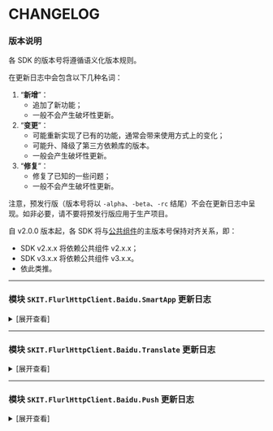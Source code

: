 ﻿# CHANGELOG

### 版本说明

各 SDK 的版本号将遵循语义化版本规则。

在更新日志中会包含以下几种名词：

1.  “**新增**”：
    -   追加了新功能；
    -   一般不会产生破坏性更新。
2.  “**变更**”：
    -   可能重新实现了已有的功能，通常会带来使用方式上的变化；
    -   可能升、降级了第三方依赖库的版本。
    -   一般会产生破坏性更新。
3.  “**修复**”：
    -   修复了已知的一些问题；
    -   一般不会产生破坏性更新。

注意，预发行版（版本号将以 `-alpha`、`-beta`、`-rc` 结尾）不会在更新日志中呈现。如非必要，请不要将预发行版应用于生产项目。

自 v2.0.0 版本起，各 SDK 将与[公共组件](https://www.nuget.org/packages/SKIT.FlurlHttpClient.Common)的主版本号保持对齐关系，即：

-   SDK v2.x.x 将依赖公共组件 v2.x.x；
-   SDK v3.x.x 将依赖公共组件 v3.x.x。
-   依此类推。

---

### 模块 `SKIT.FlurlHttpClient.Baidu.SmartApp` 更新日志

<details>

<summary>[展开查看]</summary>

-   Release 3.1.0 (2024-07-21)

    -   **变更**：升级公共组件至 v3.1.0。

-   Release 3.0.0 (2024-02-18)

    -   首次发布。

</details>

---

### 模块 `SKIT.FlurlHttpClient.Baidu.Translate` 更新日志

<details>

<summary>[展开查看]</summary>

-   Release 3.1.0 (2024-07-21)

    -   **变更**：升级公共组件至 v3.1.0。

-   Release 3.0.0 (2024-02-18)

    -   **变更**：升级公共组件至 v3.0.0。

-   Release 2.0.0 (2023-03-07)

    -   首次发布。

</details>

---

### 模块 `SKIT.FlurlHttpClient.Baidu.Push` 更新日志

<details>

<summary>[展开查看]</summary>

-   Release 3.0.0 (2024-02-18)

    -   首次发布。

</details>

